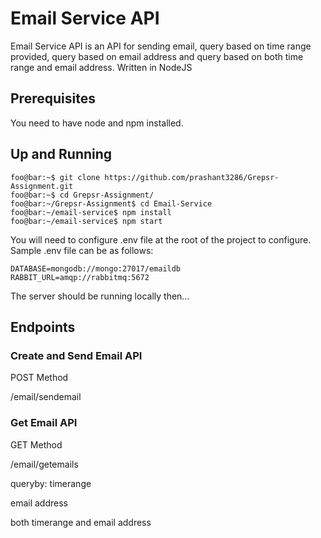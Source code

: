 # Email Service API

Email Service API is an API for sending email, query based on time range provided, query based on email address and query based on both time range and email address. Written in NodeJS

## Prerequisites

You need to have node and npm installed.

## Up and Running
```console
foo@bar:~$ git clone https://github.com/prashant3286/Grepsr-Assignment.git
foo@bar:~$ cd Grepsr-Assignment/
foo@bar:~/Grepsr-Assignment$ cd Email-Service
foo@bar:~/email-service$ npm install
foo@bar:~/email-service$ npm start
```
You will need to configure .env file at the root of the project to configure. Sample .env file can be as follows:
```console
DATABASE=mongodb://mongo:27017/emaildb
RABBIT_URL=amqp://rabbitmq:5672
```
The server should be running locally then...


## Endpoints

### Create and Send Email API

POST Method

/email/sendemail

### Get Email API

GET Method

/email/getemails

queryby:
timerange

email address

both timerange and email address